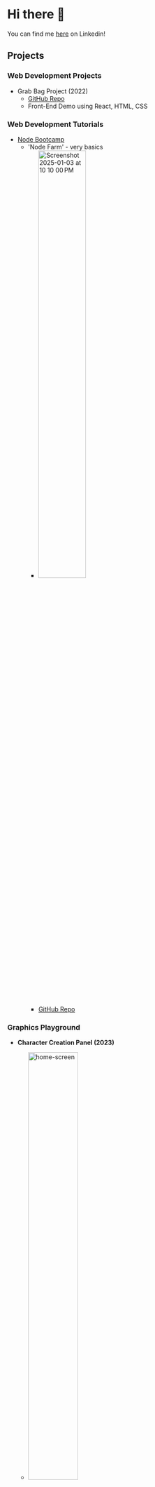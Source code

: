 # Hi there 👋
You can find me [here](https://www.linkedin.com/in/kirsten-mork/) on Linkedin!

## Projects
### Web Development Projects
- Grab Bag Project (2022)
   - [GitHub Repo](https://github.com/klmork/iFixit-Grab-Bag)
   - Front-End Demo using React, HTML, CSS
 
### Web Development Tutorials
- [Node Bootcamp](https://github.com/jonasschmedtmann/complete-node-bootcamp)
   - 'Node Farm' - very basics
      - <img width="50%" alt="Screenshot 2025-01-03 at 10 10 00 PM" src="https://github.com/user-attachments/assets/4156c52c-b676-46af-a341-34234b219601" />
      - [GitHub Repo](https://github.com/klmork/Tutorials/tree/main/node/produce-page) 

### Graphics Playground
- **Character Creation Panel (2023)**
  - <img width="50%" alt="home-screen" src="https://github.com/user-attachments/assets/06c16e03-e6d2-4cbc-828e-376b4e67b6b3" />
  - [GitHub Repo](https://github.com/klmork/Character-Creation-Project)
  - Playing around with [p5.js library](https://p5js.org/) to programmatically draw art and build an animation system

- **Lil Beans Project (2019)**:
   - <img width="351" alt="lilbeans-home" src="https://github.com/user-attachments/assets/3eb7d43f-28cf-4ff5-87aa-a9a5bef74958" />

   - [GitHub Repo](https://github.com/klmork/LilBeans)
   - School Project created with my brother for a Real-Time Graphics Class
   - 3D Game in OpenGL + C++
<!--
**klmork/klmork** is a ✨ _special_ ✨ repository because its `README.md` (this file) appears on your GitHub profile.

Here are some ideas to get you started:

- 🔭 I’m currently working on ...
- 🌱 I’m currently learning ...
- 👯 I’m looking to collaborate on ...
- 🤔 I’m looking for help with ...
- 💬 Ask me about ...
- 📫 How to reach me: ...
- 😄 Pronouns: ...
- ⚡ Fun fact: ...
-->
